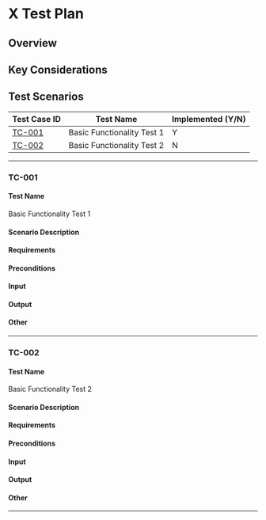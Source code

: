 # X Test Plan

## Overview

<!-- Provide a brief overview of the feature or component under test. Provide a link to the design document or HIP if available. -->

## Key Considerations

<!-- Provide a list of more intricate considerations that are note-worthy in the implementation or experience. -->

## Test Scenarios

|   Test Case ID    |         Test Name          | Implemented (Y/N) |
|-------------------|----------------------------|-------------------|
| [TC-001](#tc-001) | Basic Functionality Test 1 | Y                 |
| [TC-002](#tc-002) | Basic Functionality Test 2 | N                 |

---

### TC-001

#### Test Name

Basic Functionality Test 1

#### Scenario Description

<!-- Describe the scenario of the test. -->

#### Requirements

<!-- What are the requirement(s) that the test should . -->

#### Preconditions

<!-- What are the preconditions that will allow us to run the test? -->

#### Input

<!-- What is the input of the test? -->

#### Output

<!-- What output/result is expected to be produced at the end of the test? -->

#### Other

<!-- Additional information, if applicable -->

---

### TC-002

#### Test Name

Basic Functionality Test 2

#### Scenario Description

<!-- Describe the scenario of the test. -->

#### Requirements

<!-- What are the requirement(s) that the test should . -->

#### Preconditions

<!-- What are the preconditions that will allow us to run the test? -->

#### Input

<!-- What is the input of the test? -->

#### Output

<!-- What output/result is expected to be produced at the end of the test? -->

#### Other

<!-- Additional information, if applicable -->

---
